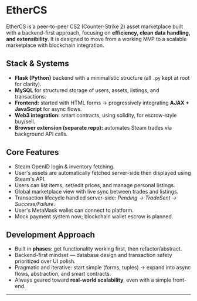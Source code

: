 # **EtherCS** 

EtherCS is a peer-to-peer CS2 (Counter-Strike 2) asset marketplace built with a backend-first approach, focusing on **efficiency, clean data handling, and extensibility**. It is designed to move from a working MVP to a scalable marketplace with blockchain integration.  

## Stack & Systems  
- **Flask (Python)** backend with a minimalistic structure (all `.py` kept at root for clarity).  
- **MySQL** for structured storage of users, assets, listings, and transactions.  
- **Frontend:** started with HTML forms → progressively integrating **AJAX + JavaScript** for async flows.  
- **Web3 integration:** smart contracts, using solidity, for escrow-style buy/sell.  
- **Browser extension (separate repo):** automates Steam trades via background API calls.  

## Core Features  
- Steam OpenID login & inventory fetching.
- User's assets are automatically fetched server-side then displayed using Steam's API.
- Users can list items, set/edit prices, and manage personal listings.  
- Global marketplace view with live sync between trades and listings.  
- Transaction lifecycle handled server-side: *Pending → TradeSent → Success/Failure*. 
- User's MetaMask wallet can connect to platform. 
- Mock payment system now; blockchain wallet escrow is planned.  

## Development Approach  
- Built in **phases**: get functionality working first, then refactor/abstract.  
- Backend-first mindset — database design and transaction safety prioritized over UI polish.  
- Pragmatic and iterative: start simple (forms, tuples) → expand into async flows, abstraction, and smart contracts.  
- Always geared toward **real-world scalability**, even with a simple front-end.  

---